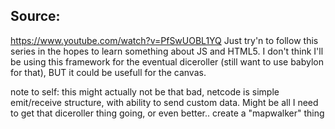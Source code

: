 ## Source: 
https://www.youtube.com/watch?v=PfSwUOBL1YQ
Just try'n to follow this series in the hopes to learn something about JS and HTML5.
I don't think I'll be using this framework for the eventual diceroller (still want to use babylon for that), BUT it
could be usefull for the canvas.

note to self: this might actually not be that bad, netcode is simple emit/receive structure, with ability to send custom data.
Might be all I need to get that diceroller thing going, or even better.. create a "mapwalker" thing

